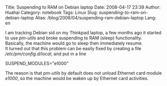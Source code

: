 Title: Suspending to RAM on Debian laptop
Date: 2008-04-17 23:39
Author: Huahai
Category: notebook
Tags: Linux
Slug: suspending-to-ram-on-debian-laptop
Alias: /blog/2008/04/suspending-ram-debian-laptop
Lang: en

I am tracking Debian sid on my Thinkpad laptop, a few months ago it started to use *pm-utils* and broke suspending to RAM (sleep) functionality. Basically, the machine would go to sleep then immediately resume.  
It turned out that this problem can be easily fixed by creating a file */etc/pm/config.d/local*, and put in a line

SUSPEND\_MODULES="e1000"

The reason is that *pm-utils* by default does not unload Ethernet card module *e1000*, so the machine would be waken up by Ethernet card activities.
